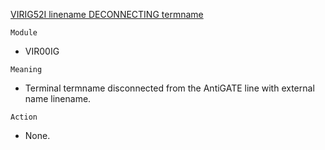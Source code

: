 [VIRIG52I linename DECONNECTING termname](https://virtel.readthedocs.io/en/latest/manuals/virtel/Virtel459MG/messages.html?highlight=VIRIG52I#VIRIG52I)

`Module`
- VIR00IG

`Meaning`
- Terminal termname disconnected from the AntiGATE line with external name linename.

`Action`
- None.
